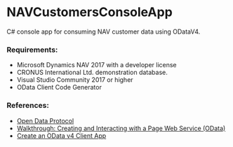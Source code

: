# NAVCustomersConsoleApp
C# console app for consuming NAV customer data using ODataV4.
### Requirements:
* Microsoft Dynamics NAV 2017 with a developer license
* CRONUS International Ltd. demonstration database.
* Visual Studio Community 2017 or higher
* OData Client Code Generator 
### References:
* [Open Data Protocol](http://www.odata.org/)
* [Walkthrough: Creating and Interacting with a Page Web Service (OData)](https://docs.microsoft.com/en-us/dynamics-nav/walkthrough--creating-and-interacting-with-a-page-web-service--odata-)
* [Create an OData v4 Client App](https://docs.microsoft.com/en-us/aspnet/web-api/overview/odata-support-in-aspnet-web-api/odata-v4/create-an-odata-v4-client-app)
